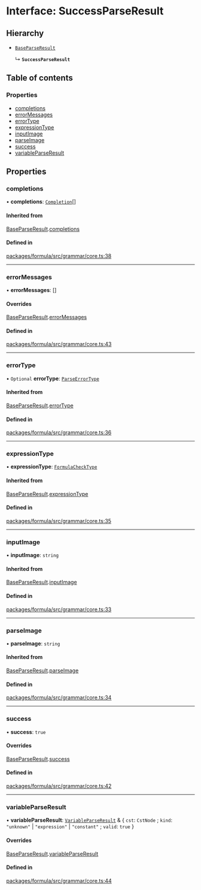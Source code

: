 # Interface: SuccessParseResult

## Hierarchy

- [`BaseParseResult`](BaseParseResult.md)

  ↳ **`SuccessParseResult`**

## Table of contents

### Properties

- [completions](SuccessParseResult.md#completions)
- [errorMessages](SuccessParseResult.md#errormessages)
- [errorType](SuccessParseResult.md#errortype)
- [expressionType](SuccessParseResult.md#expressiontype)
- [inputImage](SuccessParseResult.md#inputimage)
- [parseImage](SuccessParseResult.md#parseimage)
- [success](SuccessParseResult.md#success)
- [variableParseResult](SuccessParseResult.md#variableparseresult)

## Properties

### <a id="completions" name="completions"></a> completions

• **completions**: [`Completion`](../README.md#completion)[]

#### Inherited from

[BaseParseResult](BaseParseResult.md).[completions](BaseParseResult.md#completions)

#### Defined in

[packages/formula/src/grammar/core.ts:38](https://github.com/mashcard/mashcard/blob/main/packages/formula/src/grammar/core.ts#L38)

___

### <a id="errormessages" name="errormessages"></a> errorMessages

• **errorMessages**: []

#### Overrides

[BaseParseResult](BaseParseResult.md).[errorMessages](BaseParseResult.md#errormessages)

#### Defined in

[packages/formula/src/grammar/core.ts:43](https://github.com/mashcard/mashcard/blob/main/packages/formula/src/grammar/core.ts#L43)

___

### <a id="errortype" name="errortype"></a> errorType

• `Optional` **errorType**: [`ParseErrorType`](../README.md#parseerrortype)

#### Inherited from

[BaseParseResult](BaseParseResult.md).[errorType](BaseParseResult.md#errortype)

#### Defined in

[packages/formula/src/grammar/core.ts:36](https://github.com/mashcard/mashcard/blob/main/packages/formula/src/grammar/core.ts#L36)

___

### <a id="expressiontype" name="expressiontype"></a> expressionType

• **expressionType**: [`FormulaCheckType`](../README.md#formulachecktype)

#### Inherited from

[BaseParseResult](BaseParseResult.md).[expressionType](BaseParseResult.md#expressiontype)

#### Defined in

[packages/formula/src/grammar/core.ts:35](https://github.com/mashcard/mashcard/blob/main/packages/formula/src/grammar/core.ts#L35)

___

### <a id="inputimage" name="inputimage"></a> inputImage

• **inputImage**: `string`

#### Inherited from

[BaseParseResult](BaseParseResult.md).[inputImage](BaseParseResult.md#inputimage)

#### Defined in

[packages/formula/src/grammar/core.ts:33](https://github.com/mashcard/mashcard/blob/main/packages/formula/src/grammar/core.ts#L33)

___

### <a id="parseimage" name="parseimage"></a> parseImage

• **parseImage**: `string`

#### Inherited from

[BaseParseResult](BaseParseResult.md).[parseImage](BaseParseResult.md#parseimage)

#### Defined in

[packages/formula/src/grammar/core.ts:34](https://github.com/mashcard/mashcard/blob/main/packages/formula/src/grammar/core.ts#L34)

___

### <a id="success" name="success"></a> success

• **success**: ``true``

#### Overrides

[BaseParseResult](BaseParseResult.md).[success](BaseParseResult.md#success)

#### Defined in

[packages/formula/src/grammar/core.ts:42](https://github.com/mashcard/mashcard/blob/main/packages/formula/src/grammar/core.ts#L42)

___

### <a id="variableparseresult" name="variableparseresult"></a> variableParseResult

• **variableParseResult**: [`VariableParseResult`](VariableParseResult.md) & { `cst`: `CstNode` ; `kind`: ``"unknown"`` \| ``"expression"`` \| ``"constant"`` ; `valid`: ``true``  }

#### Overrides

[BaseParseResult](BaseParseResult.md).[variableParseResult](BaseParseResult.md#variableparseresult)

#### Defined in

[packages/formula/src/grammar/core.ts:44](https://github.com/mashcard/mashcard/blob/main/packages/formula/src/grammar/core.ts#L44)
